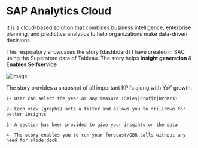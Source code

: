 
# SAP Analytics Cloud

It is a cloud-based solution that combines business intelligence, enterprise planning, and predictive analytics to help organizations make data-driven decisions.

This respository showcases the story (dashboard) I have created in SAC using the Superstore data of Tableau. The story helps **Insight generation** & **Enables Selfservice**

 ![image](https://github.com/user-attachments/assets/ffc0edfe-831d-4265-abdd-3af444f3cae6)

The story provides a snapshot of all important KPI's along with YoY growth.  

    1- User can select the year or any measure (Sales|Profit|Orders)
   
    2- Each view (graphs) acts a filter and allows you to drilldown for better insights
   
    3- A section has been provided to give your insgihts on the data
   
    4- The story enables you to run your forecast/QBR calls without any need for slide deck
